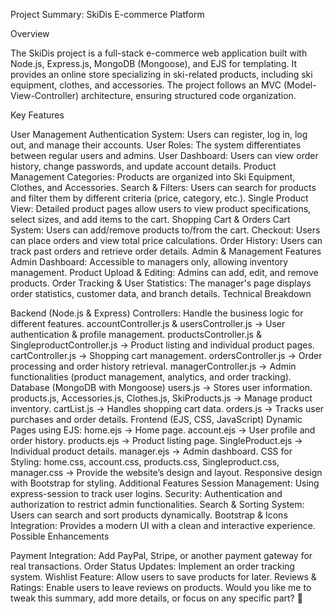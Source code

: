 Project Summary: SkiDis E-commerce Platform

Overview

The SkiDis project is a full-stack e-commerce web application built with Node.js, Express.js, MongoDB (Mongoose), and EJS for templating. It provides an online store specializing in ski-related products, including ski equipment, clothes, and accessories. The project follows an MVC (Model-View-Controller) architecture, ensuring structured code organization.

Key Features

User Management
Authentication System: Users can register, log in, log out, and manage their accounts.
User Roles: The system differentiates between regular users and admins.
User Dashboard: Users can view order history, change passwords, and update account details.
Product Management
Categories: Products are organized into Ski Equipment, Clothes, and Accessories.
Search & Filters: Users can search for products and filter them by different criteria (price, category, etc.).
Single Product View: Detailed product pages allow users to view product specifications, select sizes, and add items to the cart.
Shopping Cart & Orders
Cart System: Users can add/remove products to/from the cart.
Checkout: Users can place orders and view total price calculations.
Order History: Users can track past orders and retrieve order details.
Admin & Management Features
Admin Dashboard: Accessible to managers only, allowing inventory management.
Product Upload & Editing: Admins can add, edit, and remove products.
Order Tracking & User Statistics: The manager's page displays order statistics, customer data, and branch details.
Technical Breakdown

Backend (Node.js & Express)
Controllers: Handle the business logic for different features.
accountController.js & usersController.js → User authentication & profile management.
productsController.js & SingleproductController.js → Product listing and individual product pages.
cartController.js → Shopping cart management.
ordersController.js → Order processing and order history retrieval.
managerController.js → Admin functionalities (product management, analytics, and order tracking).
Database (MongoDB with Mongoose)
users.js → Stores user information.
products.js, Accessories.js, Clothes.js, SkiProducts.js → Manage product inventory.
cartList.js → Handles shopping cart data.
orders.js → Tracks user purchases and order details.
Frontend (EJS, CSS, JavaScript)
Dynamic Pages using EJS:
home.ejs → Home page.
account.ejs → User profile and order history.
products.ejs → Product listing page.
SingleProduct.ejs → Individual product details.
manager.ejs → Admin dashboard.
CSS for Styling:
home.css, account.css, products.css, Singleproduct.css, manager.css → Provide the website’s design and layout.
Responsive design with Bootstrap for styling.
Additional Features
Session Management: Using express-session to track user logins.
Security: Authentication and authorization to restrict admin functionalities.
Search & Sorting System: Users can search and sort products dynamically.
Bootstrap & Icons Integration: Provides a modern UI with a clean and interactive experience.
Possible Enhancements

Payment Integration: Add PayPal, Stripe, or another payment gateway for real transactions.
Order Status Updates: Implement an order tracking system.
Wishlist Feature: Allow users to save products for later.
Reviews & Ratings: Enable users to leave reviews on products.
Would you like me to tweak this summary, add more details, or focus on any specific part? 🚀








